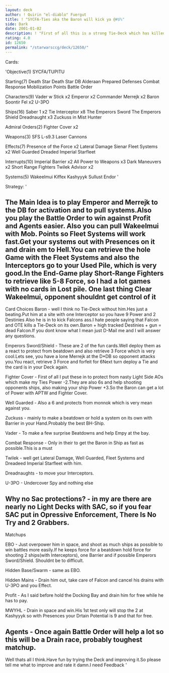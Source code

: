 ```yaml
---
layout: deck
author: ! Quirin "el-diablo" Fuergut
title: ! "SYCFA-Ties aka the Baron will kick ya @#$%"
side: Dark
date: 2001-01-02
description: ! "First of all this is a strong Tie-Deck which has killed every X-Wing Swarm Deck it has played, and also a few others."
rating: 4.0
id: 12650
permalink: "/starwarsccg/deck/12650/"
---
```

Cards: 

'Objective(1)
SYCFA/TUPITU

Starting(7)
Death Star
Death Star DB
Alderaan
Prepared Defenses
Combat Response
Mobilization Points
Battle Order

Characters(9)
Vader w Stick x2
Emperor x2
Commander Merrejk x2
Baron Soontir Fel x2
U-3PO

Ships(16)
Saber 1 x2
Tie Interceptor x8
The Emperors Sword
The Emperors Shield
Dreadnaught x3
Zuckuss in Mist Hunter

Admiral Orders(2)
Fighter Cover x2

Weapons(3)
SFS L-s9.3 Laser Cannons

Effects(7)
Presence of the Force x2
Lateral Damage
Sienar Fleet Systems x2
Well Guarded
Dreaded Imperial Starfleet

Interrupts(10)
Imperial Barrier x2
All Power to Weapons x3
Dark Maneuvers x2
Short Range Fighters
Twilek Advisor x2

Systems(5)
Wakeelmui
Kiffex
Kashyyyk
Sullust
Endor '

Strategy: '

The Main Idea is to play Emperor and Merrejk to the DB for activation and to pull systems.Also you play the Battle Order to win against Profit and Agents easier.
Also you can pull Wakeelmui with Mob. Points so Fleet Systems will work fast.Get your systems out with Presences on it and drain em to Hell.You can retrieve the hole Game with the Fleet Systems and also the Interceptors go to your Used Pile, which is very good.In the End-Game play Short-Range Fighters to retrieve like 5-8 Force, so I had a lot games with no cards in Lost pile.
One last thing Clear Wakeelmui, opponent shouldnt get control of it
--------------------------------------------------

Card Choices
Baron - well I think no Tie-Deck without him.Hes just a beating.Put him at a site with one Interceptor so you have 9 Power and 2 Destinies
Also he is in to kick Falcons ass.I hate people saying that Falcon and OTE kills a Tie-Deck on its own.Baron + high tracked Destinies + gun = dead Falcon.If you dont know what I mean just D-Mail me and I will answer any questions.

Emperors Sword/Shield - These are 2 of the fun cards.Well deploy them as a react to protect from beatdown and also retrieve 3 Force which is very cool.Lets see, you have a lone Merrejk at the D*DB so opponent attacks you.You react, retrieve 3 Force and forfeit for 6Next turn deploy a Tie and the card is in your Deck again.

Fighter Cover - First of all I put these in to protect from nasty Light Side AOs which make my Ties Power -2.They are also 6s and help shooting opponents ships, also making your ship Power +3.So the Baron can get a lot of Power with APTW and Fighter Cover.

Well Guarded - Also a 6 and protects from monnok which is very mean against you.

Zuckuss - mainly to make a beatdown or hold a system on its own with Barrier in your Hand.Probably the best BH-Ship.

Vader - To make a few surprise Beatdowns and help Empy at the bay.

Combat Response - Only in their to get the Baron in Ship as fast as possible.This is a must

Twilek - well get Lateral Damage, Well Guarded, Fleet Systems and Dreadeed Imperial Starfleet with him.

Dreadnaughts - to move your Interceptors.

U-3PO - Undercover Spy and nothing else

Why no Sac protections? - in my are there are nearly no Light Decks with SAC, so if you fear SAC put in Opressive Enforcement, There Is No Try and 2 Grabbers.
--------------------------------------------------

Matchups

EBO - Just overpower him in space, and shoot as much ships as possible to win battles more easily.If he keeps force for a beatdown hold force for shooting 2 ships(with Interceptors), one Barrier and if possible Emperors Sword/Shield.
Shouldnt be to difficult.

Hidden Base/Swarm - same as EBO.

Hidden Mains - Drain him out, take care of Falcon and cancel his drains with U-3PO and you Effect.

Profit - As I said before hold the Docking Bay and drain him for free while he has to pay.

MWYHL - Drain in space and win.His 1st test only will stop the 2 at Kashyyyk so with Presences your Drtain Potential is 9 and that for free.

Agents - Once again Battle Order will help a lot so this will be a Drain race, probably toughest matchup.
--------------------------------------------------

Well thats all I think.Have fun by trying the Deck and improving it.So please tell me what to improve and rate it damn.I need Feedback '
